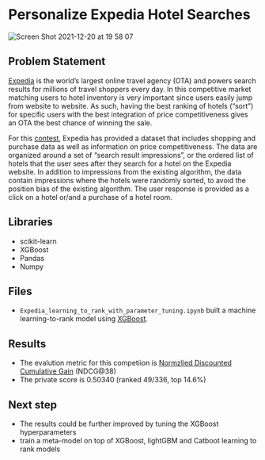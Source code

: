 # Personalize Expedia Hotel Searches
![Screen Shot 2021-12-20 at 19 58 07](https://user-images.githubusercontent.com/41892953/146868586-67ba9ae0-f7b7-454b-982e-1d37f9b9e74d.png)

## Problem Statement
[Expedia](https://www.expedia.com/) is the world’s largest online travel agency (OTA) and powers search results for millions of travel shoppers every day. In this competitive market matching users to hotel inventory is very important since users easily jump from website to website. As such, having the best ranking of hotels (“sort”) for specific users with the best integration of price competitiveness gives an OTA the best chance of winning the sale.

For this [contest](https://www.kaggle.com/c/expedia-personalized-sort/overview), Expedia has provided a dataset that includes shopping and purchase data as well as information on price competitiveness. The data are organized around a set of “search result impressions”, or the ordered list of hotels that the user sees after they search for a hotel on the Expedia website. In addition to impressions from the existing algorithm, the data contain impressions where the hotels were randomly sorted, to avoid the position bias of the existing algorithm. The user response is provided as a click on a hotel or/and a purchase of a hotel room.

## Libraries
- scikit-learn
- XGBoost
- Pandas
- Numpy

## Files
- `Expedia_learning_to_rank_with_parameter_tuning.ipynb` built a machine learning-to-rank model using [XGBoost](https://xgboost.readthedocs.io/en/stable/).

## Results 
- The evalution metric for this competiion is [Normzlied Discounted Cumulative Gain](https://towardsdatascience.com/normalized-discounted-cumulative-gain-37e6f75090e9) (NDCG@38) 
- The private score is 0.50340 (ranked 49/336, top 14.6%)

## Next step
- The results could be further improved by tuning the XGBoost hyperparameters 
- train a meta-model on top of XGBoost, lightGBM and Catboot learning to rank models
